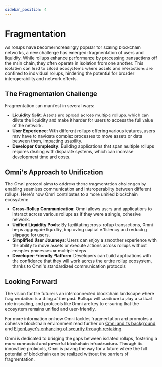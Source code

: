 ```yaml
---
sidebar_position: 4
---
```


# Fragmentation

As rollups have become increasingly popular for scaling blockchain networks, a new challenge has emerged: fragmentation of users and liquidity. While rollups enhance performance by processing transactions off the main chain, they often operate in isolation from one another. This isolation can lead to siloed ecosystems where assets and interactions are confined to individual rollups, hindering the potential for broader interoperability and network effects.

## The Fragmentation Challenge

Fragmentation can manifest in several ways:

- **Liquidity Split**: Assets are spread across multiple rollups, which can dilute the liquidity and make it harder for users to access the full value of the network.
- **User Experience**: With different rollups offering various features, users may have to navigate complex processes to move assets or data between them, impacting usability.
- **Developer Complexity**: Building applications that span multiple rollups requires dealing with disparate systems, which can increase development time and costs.

## Omni's Approach to Unification

The Omni protocol aims to address these fragmentation challenges by enabling seamless communication and interoperability between different rollups. Here's how Omni contributes to a more unified blockchain ecosystem:

- **Cross-Rollup Communication**: Omni allows users and applications to interact across various rollups as if they were a single, cohesive network.
- **Unified Liquidity Pools**: By facilitating cross-rollup transactions, Omni helps aggregate liquidity, improving capital efficiency and reducing slippage for users.
- **Simplified User Journeys**: Users can enjoy a smoother experience with the ability to move assets or execute actions across rollups without complex processes or multiple steps.
- **Developer-Friendly Platform**: Developers can build applications with the confidence that they will work across the entire rollup ecosystem, thanks to Omni's standardized communication protocols.

## Looking Forward

The vision for the future is an interconnected blockchain landscape where fragmentation is a thing of the past. Rollups will continue to play a critical role in scaling, and protocols like Omni are key to ensuring that the ecosystem remains unified and user-friendly.

For more information on how Omni tackles fragmentation and promotes a cohesive blockchain environment read further on [Omni and its background](../introduction/introduction.md) and [EigenLayer's enhancing of security through restaking](https://eigenlayer.com/).

Omni is dedicated to bridging the gaps between isolated rollups, fostering a more connected and powerful blockchain infrastructure. Through its innovative protocols, Omni is paving the way for a future where the full potential of blockchain can be realized without the barriers of fragmentation.
